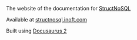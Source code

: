 The website of the documentation for [StructNoSQL](https://github.com/Robinson04/StructNoSQL)

Available at [structnosql.inoft.com](https://structnosql.inoft.com)

Built using [Docusaurus 2](https://v2.docusaurus.io/)